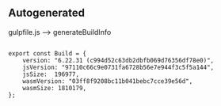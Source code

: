 



Autogenerated
-------------








gulpfile.js --> generateBuildInfo


  

```

export const Build = {
    version: "6.22.31 (c994d52c63db2dbfb069d76356df78e0)",
    jsVersion: "97110c66c9e0731fa6728b56e7e944f3c5f5a144",
    jsSize:  196977,
    wasmVersion: "03ff8f9208bc11b041bebc7cce39e56d",
    wasmSize: 1810179,
};


```




